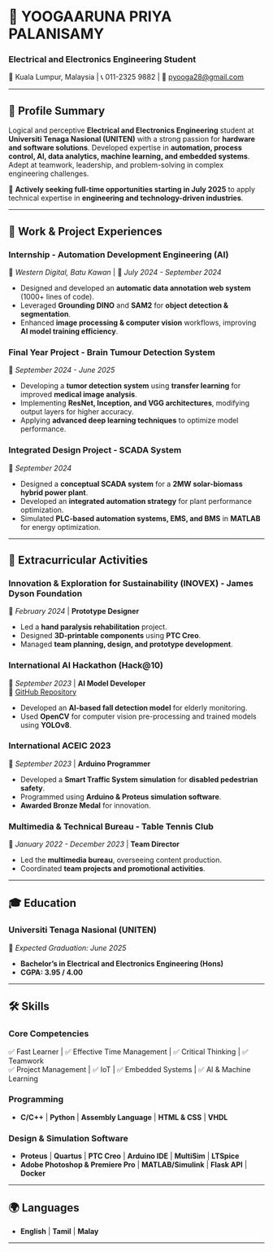 # 🚀 YOOGAARUNA PRIYA PALANISAMY  

### Electrical and Electronics Engineering Student 

📍 Kuala Lumpur, Malaysia | 📞 011-2325 9882 | 📧 pyooga28@gmail.com  

---  

## 🎯 Profile Summary  
Logical and perceptive **Electrical and Electronics Engineering** student at **Universiti Tenaga Nasional (UNITEN)** with a strong passion for **hardware and software solutions**. Developed expertise in **automation, process control, AI, data analytics, machine learning, and embedded systems**. Adept at teamwork, leadership, and problem-solving in complex engineering challenges.  

🔹 **Actively seeking full-time opportunities starting in July 2025** to apply technical expertise in **engineering and technology-driven industries**.  

---  

## 💼 Work & Project Experiences  

### **Internship - Automation Development Engineering (AI)**  
📍 *Western Digital, Batu Kawan* | 📅 *July 2024 - September 2024*  
- Designed and developed an **automatic data annotation web system** (1000+ lines of code).  
- Leveraged **Grounding DINO** and **SAM2** for **object detection & segmentation**.  
- Enhanced **image processing & computer vision** workflows, improving **AI model training efficiency**.  

### **Final Year Project - Brain Tumour Detection System**  
📅 *September 2024 - June 2025*  
- Developing a **tumor detection system** using **transfer learning** for improved **medical image analysis**.  
- Implementing **ResNet, Inception, and VGG architectures**, modifying output layers for higher accuracy.  
- Applying **advanced deep learning techniques** to optimize model performance.  

### **Integrated Design Project - SCADA System**  
📅 *September 2024*  
- Designed a **conceptual SCADA system** for a **2MW solar-biomass hybrid power plant**.  
- Developed an **integrated automation strategy** for plant performance optimization.  
- Simulated **PLC-based automation systems, EMS, and BMS** in **MATLAB** for energy optimization.  

---  

## 🔬 Extracurricular Activities  

### **Innovation & Exploration for Sustainability (INOVEX) - James Dyson Foundation**  
📅 *February 2024* | **Prototype Designer**  
- Led a **hand paralysis rehabilitation** project.  
- Designed **3D-printable components** using **PTC Creo**.  
- Managed **team planning, design, and prototype development**.  

### **International AI Hackathon (Hack@10)**  
📅 *September 2023* | **AI Model Developer**  
🔗 [GitHub Repository](https://github.com/yooga228/Fall-AI.git)  
- Developed an **AI-based fall detection model** for elderly monitoring.  
- Used **OpenCV** for computer vision pre-processing and trained models using **YOLOv8**.  

### **International ACEIC 2023**  
📅 *September 2023* | **Arduino Programmer**  
- Developed a **Smart Traffic System simulation** for **disabled pedestrian safety**.  
- Programmed using **Arduino & Proteus simulation software**.  
- **Awarded Bronze Medal** for innovation.  

### **Multimedia & Technical Bureau - Table Tennis Club**  
📅 *January 2022 - December 2023* | **Team Director**  
- Led the **multimedia bureau**, overseeing content production.  
- Coordinated **team projects and promotional activities**.  

---  

## 🎓 Education  

### **Universiti Tenaga Nasional (UNITEN)**  
📅 *Expected Graduation: June 2025*  
- **Bachelor’s in Electrical and Electronics Engineering (Hons)**  
- **CGPA: 3.95 / 4.00**  

---  

## 🛠 Skills  

### **Core Competencies**  
✅ Fast Learner | ✅ Effective Time Management | ✅ Critical Thinking | ✅ Teamwork  
✅ Project Management | ✅ IoT | ✅ Embedded Systems | ✅ AI & Machine Learning  

### **Programming**  
- **C/C++** | **Python** | **Assembly Language** | **HTML & CSS** | **VHDL**  

### **Design & Simulation Software**  
- **Proteus** | **Quartus** | **PTC Creo** | **Arduino IDE** | **MultiSim** | **LTSpice**  
- **Adobe Photoshop & Premiere Pro** | **MATLAB/Simulink** | **Flask API** | **Docker**  

---  

## 🌍 Languages  
- **English** | **Tamil** | **Malay**  

---  
